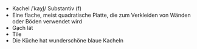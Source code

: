 - Kachel	/ˈkaχl̩/	Substantiv (f)	
- Eine flache, meist quadratische Platte, die zum Verkleiden von Wänden oder Böden verwendet wird	
- Gạch lát	
- Tile	
- Die Küche hat wunderschöne blaue Kacheln
